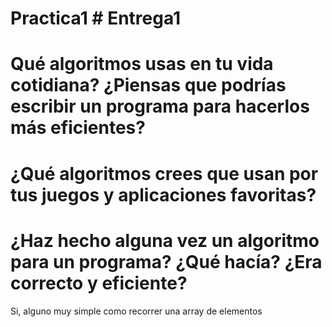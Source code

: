 # Practica1 # Entrega1

# Qué algoritmos usas en tu vida cotidiana? ¿Piensas que podrías escribir un programa para hacerlos más eficientes?



# ¿Qué algoritmos crees que usan por tus juegos y aplicaciones favoritas?


# ¿Haz hecho alguna vez un algoritmo para un programa? ¿Qué hacía? ¿Era correcto y eficiente?
Si, alguno muy simple como recorrer una array de elementos 
